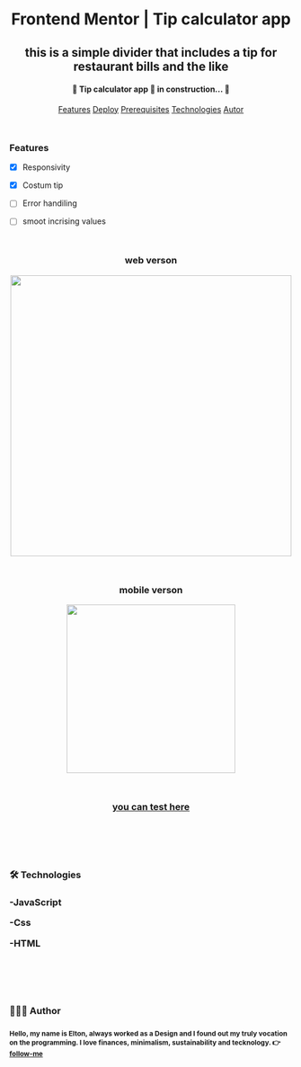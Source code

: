 
<h1 align="center">Frontend Mentor | Tip calculator app</h1>

<h2 align="center">this is a simple divider that includes a tip for restaurant bills and the like</h2>

  

<h4 id='status'  align="center">🚧 Tip calculator app 🚀 in construction... 🚧</h4>

  

<p style="margin-bottom:50px;" align="center"><a  href="#features">Features</a> <a href="#demonstration">Deploy</a> <a  href="#prerequisites">Prerequisites</a> <a  href="#technologies">Technologies</a> <a  href="#author">Autor</a></p>

<div align="left">
<h3 id='features'>Features</h3>

- [x] Responsivity

- [x] Costum tip

- [ ] Error handiling

- [ ] smoot incrising values
</div>


<div align="center" style="margin:50px auto;">
  <h3> web verson </h3>
  <div>
  <img width="500" src='https://user-images.githubusercontent.com/79487393/132255533-8e93f27b-03da-4c1c-a811-124090d441f1.png' />
</div style="margin:50px auto;">
  
  <div style="margin:50px auto;">
  <h3> mobile verson </h3>
  <img width="300" src='https://user-images.githubusercontent.com/79487393/132255985-b745036d-0550-4fc2-a402-e38568e8fe92.png'/>
  </div>

<h3 align="center"><a id="demonstration" href="https://tonalmeida.github.io/Tip-calculator-app/">you can test here</a><h3>

</div>


<div style="margin: 100px 0">
  <h3 id="technologies">🛠 Technologies<h3>

-JavaScript

-Css

-HTML
</div>

<div style="margin:80px auto;">
<h3  id="author">👨🏻‍💻 Author<h3>
<p style="font-size: 12px;" >Hello, my name is Elton, always worked as a Design and I found out my truly vocation on the programming. I love finances, minimalism, sustainability and tecknology. 👉 <a href="https://github.com/TonAlmeida">follow-me</a></p>
</div>
